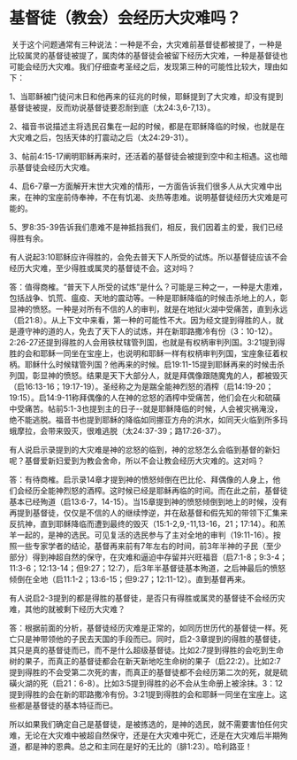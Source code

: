 # 基督徒（教会）会经历大灾难吗？



<p>&nbsp;关于这个问题通常有三种说法：一种是不会，大灾难前基督徒都被提了，一种是比较属灵的基督徒被提了，属肉体的基督徒会被留下经历大灾难，一种是基督徒也可能会经历大灾难。我们仔细查考圣经之后，发现第三种的可能性比较大，理由如下：</p>

<p>1、当耶稣被门徒问末日和他再来的征兆的时候，耶稣提到了大灾难，却没有提到基督徒被提，反而劝说基督徒要忍耐到底（太24:3,6-7,13）。</p>

<p>2、福音书说描述主将选民召集在一起的时候，都是在耶稣降临的时候，也就是在大灾难之后，包括天体的打震动之后（太24:29-31）。</p>

<p>3、帖前4:15-17阐明耶稣再来时，还活着的基督徒会被提到空中和主相遇。这也暗示基督徒会经历大灾难。</p>

<p>4、启6-7章一方面解开末世大灾难的情形，一方面告诉我们很多人从大灾难中出来，在神的宝座前侍奉神，不在有饥渴、炎热等患难。说明基督徒经历大灾难是可能的。</p>

<p>5、罗8:35-39告诉我们患难不是神抵挡我们，相反，我们因着主的爱，我们已经得胜有余。</p>

<p>有人说起3:10耶稣应许得胜的，会免去普天下人所受的试炼。所以基督徒应该不会经历大灾难，至少得胜或属灵的基督徒不会。这对吗？</p>

<p>答：值得商榷。“普天下人所受的试炼”是什么？可能是三种之一，一种是大患难，包括战争、饥荒、瘟疫、天地的震动等。一种是耶稣降临的时候击杀地上的人，彰显神的愤怒。一种是对所有不信的人的审判，就是在地狱火湖中受痛苦，直到永远（启21:8）。从上下文中来看，第一种的可能性不大。因为经文提到得胜的人，就是遵守神的道的人，免去了天下人的试炼，并在新耶路撒冷有份（3：10-12）。2:26-27还提到得胜的人会用铁杖辖管列国，也就是有权柄审判列国。3:21提到得胜的会和耶稣一同坐在宝座上，也说明和耶稣一样有权柄审判列国，宝座象征着权柄。耶稣什么时候辖管列国？他再来的时候。启19:11-15提到耶稣再来的时候击杀列国，彰显神的愤怒。结果是天下大部分人，就是拜偶像跟随魔鬼的人，都被毁灭（启16:13-16；19:17-19）。圣经称之为是踹全能神烈怒的酒榨（启14:19-20；19:15）。启14:9-11称拜偶像的人在神的忿怒的酒榨中受痛苦，他们会在火和硫磺中受痛苦。帖前5:1-3也提到主的日子--就是耶稣降临的时候，人会被灾祸淹没，绝不能逃脱。福音书也提到耶稣的降临如同挪亚方舟的洪水，如同天火临到所多玛蛾摩拉，会带来毁灭，很难逃脱（太24:37-39；路17:26-37）。</p>

<p>有人说启示录提到的大灾难是神的忿怒的临到，神的忿怒怎么会临到基督的新妇呢？基督爱新妇爱到为教会舍命，所以不会让教会经历大灾难的。这对吗？</p>

<p>答：有待商榷。启示录14章才提到神的愤怒倾倒在巴比伦、拜偶像的人身上，他们会经历全能神烈怒的酒榨。这时候已经是耶稣再临的时间。而在此之前，基督徒基本已经殉道（启13:6-7，14-15）。当15章提到神的愤怒倾倒到地上的时候，没有再提到基督徒，仅仅是不信的人的继续悖逆，并在敌基督和假先知的带领下汇集来反抗神，直到耶稣降临而遭到最终的毁灭（15:1-2,9,-11,13-16，21；17:14）。和羔羊一起的，是神的选民。可见复活的选民参与了主对全地的审判（19:11-16）。按照一些专家学者的结论，基督再来前有7年左右的时间，前3年半神的子民（至少部分）得到神超自然的保守，在灾难和逼迫中存留并兴旺福音（启7:1-8；9:3-4；11:3-6；12:13-14；但9:27；12:7），后3年半基督徒基本殉道，之后神最后的愤怒倾倒在全地（启11:1-2；13:6-15；但9:27；12:11-12）。直到基督再来。</p>

<p>有人说启2-3提到的都是得胜的基督徒，是否只有得胜或属灵的基督徒不会经历灾难，其他的就被剩下经历大灾难？</p>

<p>答：根据前面的分析，基督徒经历灾难是正常的，如同历世历代的基督徒一样。死亡只是神带领他的子民去天国的手段而已。同时，启2-3章提到的得胜的基督徒，其只是真的基督徒而已，而不是什么超级基督徒。比如2:7提到得胜的会吃到生命树的果子，而真正的基督徒都会在新天新地吃生命树的果子（启22:2）。比如2:7提到得胜的不会受第二次死的害，而真正的基督徒都不会经历第二次的死，就是硫磺火湖的死（启21：6-8）。比如3:5提到得胜的必不会从生命册上被涂抹。3：12提到得胜的会在新的耶路撒冷有份。3:21提到得胜的会和耶稣一同坐在宝座上。这些都是基督徒的基本特征而已。</p>

<p>所以如果我们确定自己是基督徒，是被拣选的，是神的选民，就不需要害怕任何灾难，无论在大灾难中被超自然保守，还是在大灾难中死亡，还是在大灾难后半期殉道，都是神的恩典。总之和主同在是好的无比的（腓1:23）。哈利路亚！</p>